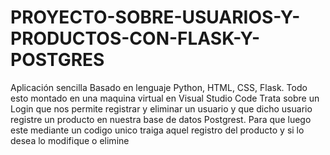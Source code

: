 # PROYECTO-SOBRE-USUARIOS-Y-PRODUCTOS-CON-FLASK-Y-POSTGRES
Aplicación sencilla Basado en lenguaje Python, HTML, CSS, Flask. Todo esto montado en una maquina virtual en Visual Studio Code 
Trata sobre un Login que nos permite registrar y eliminar un usuario y que dicho usuario registre un producto en nuestra base de datos Postgrest.
Para que luego este mediante un codigo unico traiga aquel registro del producto y si lo desea lo modifique o elimine
